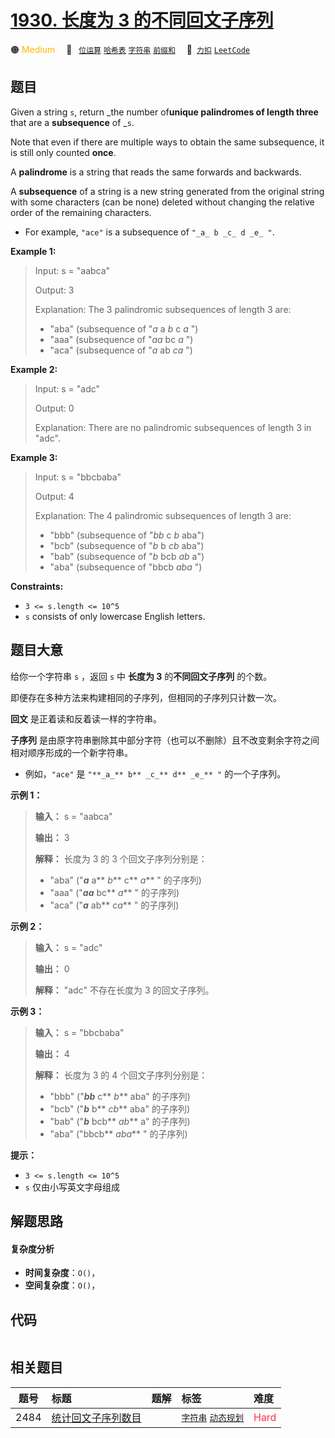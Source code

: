 # [1930. 长度为 3 的不同回文子序列](https://2xiao.github.io/leetcode-js/problem/1930.html)

🟠 <font color=#ffb800>Medium</font>&emsp; 🔖&ensp; [`位运算`](/tag/bit-manipulation.md) [`哈希表`](/tag/hash-table.md) [`字符串`](/tag/string.md) [`前缀和`](/tag/prefix-sum.md)&emsp; 🔗&ensp;[`力扣`](https://leetcode.cn/problems/unique-length-3-palindromic-subsequences) [`LeetCode`](https://leetcode.com/problems/unique-length-3-palindromic-subsequences)

## 题目

Given a string `s`, return _the number of**unique palindromes of length
three** that are a **subsequence** of _`s`.

Note that even if there are multiple ways to obtain the same subsequence, it
is still only counted **once**.

A **palindrome** is a string that reads the same forwards and backwards.

A **subsequence** of a string is a new string generated from the original
string with some characters (can be none) deleted without changing the
relative order of the remaining characters.

  * For example, `"ace"` is a subsequence of `"_a_ b _c_ d _e_ "`.



**Example 1:**

> Input: s = "aabca"
> 
> Output: 3
> 
> Explanation: The 3 palindromic subsequences of length 3 are:
> - "aba" (subsequence of "_a_ a _b_ c _a_ ")
> - "aaa" (subsequence of "_aa_ bc _a_ ")
> - "aca" (subsequence of "_a_ ab _ca_ ")

**Example 2:**

> Input: s = "adc"
> 
> Output: 0
> 
> Explanation: There are no palindromic subsequences of length 3 in "adc".

**Example 3:**

> Input: s = "bbcbaba"
> 
> Output: 4
> 
> Explanation: The 4 palindromic subsequences of length 3 are:
> - "bbb" (subsequence of "_bb_ c _b_ aba")
> - "bcb" (subsequence of "_b_ b _cb_ aba")
> - "bab" (subsequence of "_b_ bcb _ab_ a")
> - "aba" (subsequence of "bbcb _aba_ ")

**Constraints:**

  * `3 <= s.length <= 10^5`
  * `s` consists of only lowercase English letters.


## 题目大意

给你一个字符串 `s` ，返回 `s` 中 **长度为 3** 的**不同回文子序列** 的个数。

即便存在多种方法来构建相同的子序列，但相同的子序列只计数一次。

**回文** 是正着读和反着读一样的字符串。

**子序列** 是由原字符串删除其中部分字符（也可以不删除）且不改变剩余字符之间相对顺序形成的一个新字符串。

  * 例如，`"ace"` 是 `"**_a_** b** _c_** d** _e_** "` 的一个子序列。

**示例 1：**

> 
> 
> 
> 
> 
> **输入：** s = "aabca"
> 
> **输出：** 3
> 
> **解释：** 长度为 3 的 3 个回文子序列分别是：
> - "aba" ("**_a_** a** _b_** c** _a_** " 的子序列)
> - "aaa" ("**_aa_** bc** _a_** " 的子序列)
> - "aca" ("**_a_** ab** _ca_** " 的子序列)
> 
> 

**示例 2：**

> 
> 
> 
> 
> 
> **输入：** s = "adc"
> 
> **输出：** 0
> 
> **解释：** "adc" 不存在长度为 3 的回文子序列。
> 
> 

**示例 3：**

> 
> 
> 
> 
> 
> **输入：** s = "bbcbaba"
> 
> **输出：** 4
> 
> **解释：** 长度为 3 的 4 个回文子序列分别是：
> - "bbb" ("**_bb_** c** _b_** aba" 的子序列)
> - "bcb" ("**_b_** b** _cb_** aba" 的子序列)
> - "bab" ("**_b_** bcb** _ab_** a" 的子序列)
> - "aba" ("bbcb** _aba_** " 的子序列)
> 
> 

**提示：**

  * `3 <= s.length <= 10^5`
  * `s` 仅由小写英文字母组成


## 解题思路

#### 复杂度分析

- **时间复杂度**：`O()`，
- **空间复杂度**：`O()`，

## 代码

```javascript

```

## 相关题目

<!-- prettier-ignore -->
| 题号 | 标题 | 题解 | 标签 | 难度 |
| :------: | :------ | :------: | :------ | :------ |
| 2484 | [统计回文子序列数目](https://leetcode.com/problems/count-palindromic-subsequences) |  |  [`字符串`](/tag/string.md) [`动态规划`](/tag/dynamic-programming.md) | <font color=#ff334b>Hard</font> |